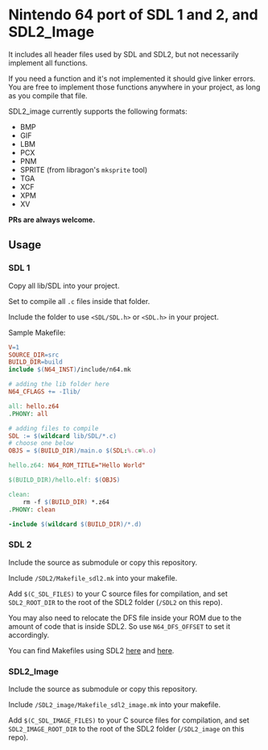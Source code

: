 # Nintendo 64 port of SDL 1 and 2, and SDL2_Image

It includes all header files used by SDL and SDL2, but not necessarily implement all functions.

If you need a function and it's not implemented it should give linker errors. You are free to implement those functions anywhere in your project, as long as you compile that file.

SDL2_image currently supports the following formats:

- BMP
- GIF
- LBM
- PCX
- PNM
- SPRITE (from libragon's `mksprite` tool)
- TGA
- XCF
- XPM
- XV

**PRs are always welcome.**

## Usage

### SDL 1

Copy all lib/SDL into your project.

Set to compile all `.c` files inside that folder.

Include the folder to use `<SDL/SDL.h>` or `<SDL.h>` in your project.

Sample Makefile:
```Makefile
V=1
SOURCE_DIR=src
BUILD_DIR=build
include $(N64_INST)/include/n64.mk

# adding the lib folder here
N64_CFLAGS += -Ilib/

all: hello.z64
.PHONY: all

# adding files to compile
SDL := $(wildcard lib/SDL/*.c)
# choose one below
OBJS = $(BUILD_DIR)/main.o $(SDL:%.c=%.o)

hello.z64: N64_ROM_TITLE="Hello World"

$(BUILD_DIR)/hello.elf: $(OBJS)

clean:
	rm -f $(BUILD_DIR) *.z64
.PHONY: clean

-include $(wildcard $(BUILD_DIR)/*.d)
```

### SDL 2

Include the source as submodule or copy this repository.

Include `/SDL2/Makefile_sdl2.mk` into your makefile.

Add `$(C_SDL_FILES)` to your C source files for compilation, and set `SDL2_ROOT_DIR` to the root of the SDL2 folder (`/SDL2` on this repo).

You may also need to relocate the DFS file inside your ROM due to the amount of code that is inside SDL2. So use `N64_DFS_OFFSET` to set it accordingly.

You can find Makefiles using SDL2 [here](https://github.com/stefanmielke/opentyrian/blob/master/Makefile) and [here](https://github.com/stefanmielke/nKaruga_n64/blob/master/Makefile.n64).

### SDL2_Image

Include the source as submodule or copy this repository.

Include `/SDL2_image/Makefile_sdl2_image.mk` into your makefile.

Add `$(C_SDL_IMAGE_FILES)` to your C source files for compilation, and set `SDL2_IMAGE_ROOT_DIR` to the root of the SDL2 folder (`/SDL2_image` on this repo).
